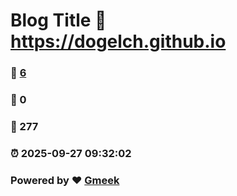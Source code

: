 # Blog Title :link: https://dogelch.github.io 
### :page_facing_up: [6](https://dogelch.github.io/tag.html) 
### :speech_balloon: 0 
### :hibiscus: 277 
### :alarm_clock: 2025-09-27 09:32:02 
### Powered by :heart: [Gmeek](https://github.com/Meekdai/Gmeek)
